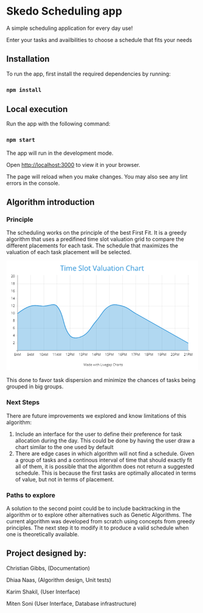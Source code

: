 # Skedo Scheduling app

A simple scheduling application for every day use! 

Enter your tasks and availbilities to choose a schedule that fits your needs

## Installation

To run the app, first install the required dependencies by running:

### `npm install`

## Local execution
Run the app with the following command:

### `npm start`

The app will run in the development mode.

Open [http://localhost:3000](http://localhost:3000) to view it in your browser.

The page will reload when you make changes. You may also see any lint errors in the console.

## Algorithm introduction
### Principle
The scheduling works on the principle of the best First Fit. It is a greedy algorithm that uses a predifined time slot valuation grid to compare the different placements for each task. The schedule that maximizes the valuation of each task placement will be selected.

![Time Slot Valuation Chart](public/TimeSlotValuationChart.png)

This done to favor task dispersion and minimize the chances of tasks being grouped in big groups.

### Next Steps

There are future improvements we explored and know limitations of this algorithm:

1. Include an interface for the user to define their preference for task allocation during the day. This could be done by having the user draw a chart similar to the one used by default
2. There are edge cases in which algorithm will not find a schedule. Given a group of tasks and a continous interval of time that should exactly fit all of them, it is possible that the algorithm does not return a suggested schedule. This is because the first tasks are optimally allocated in terms of value, but not in terms of placement.

### Paths to explore
A solution to the second point could be to include backtracking in the algorithm or to explore other alternatives such as Genetic Algorithms. The current algorithm was developed from scratch using concepts from greedy principles. The next step it to modify it to produce a valid schedule when one is theoretically available.

## Project designed by:
Christian Gibbs, (Documentation)

Dhiaa Naas, (Algorithm design, Unit tests)

Karim Shakil, (User Interface)

Miten Soni (User Interface, Database infrastructure)